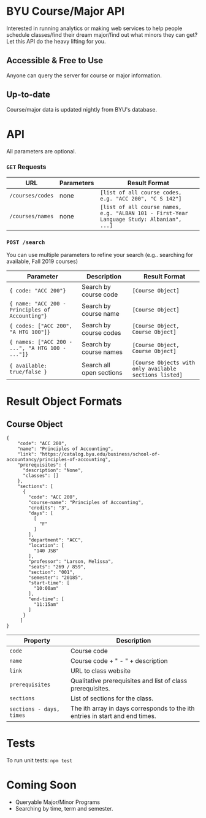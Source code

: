 # BYU Course/Major API

Interested in running analytics or making web services to help people schedule classes/find their dream major/find out what minors they can get?  Let this API do the heavy lifting for you.

## Accessible & Free to Use
Anyone can query the server for course or major information.

## Up-to-date
Course/major data is updated nightly from BYU's database.

# API

All parameters are optional.

### `GET` Requests
URL | Parameters | Result Format
--- | --- | ---
`/courses/codes` | none | `[list of all course codes, e.g. "ACC 200", "C S 142"]`
`/courses/names` | none | `[list of all course names, e.g. "ALBAN 101 - First-Year Language Study: Albanian", ...]`

### `POST /search`

You can use multiple parameters to refine your search (e.g.. searching for available, Fall 2019 courses)

Parameter | Description | Result Format
--- | --- | ---
`{ code: "ACC 200"}` | Search by course code | `[Course Object]`
`{ name: "ACC 200 - Principles of Accounting"}` | Search by course name | `[Course Object]`
`{ codes: ["ACC 200", "A HTG 100"]}` | Search by course codes | `[Course Object, Course Object]`
`{ names: ["ACC 200 - ...", "A HTG 100 - ..."]}` | Search by course names | `[Course Object, Course Object]`
`{ available: true/false }` | Search all open sections | `[Course Objects with only available sections listed]`

# Result Object Formats

## Course Object
```
{
    "code": "ACC 200",
    "name": "Principles of Accounting",
    "link": "https://catalog.byu.edu/business/school-of-accountancy/principles-of-accounting",
    "prerequisites": {
      "description": "None",
      "classes": []
    },
    "sections": [
      {
        "code": "ACC 200",
        "course-name": "Principles of Accounting",
        "credits": "3",
        "days": [
          [
            "F"
          ]
        ],
        "department": "ACC",
        "location": [
          "140 JSB"
        ],
        "professor": "Larson, Melissa",
        "seats": "269 / 859",
        "section": "001",
        "semester": "20185",
        "start-time": [
          "10:00am"
        ],
        "end-time": [
          "11:15am"
        ]
      }
     ]
}
```

Property | Description
--- | ---
`code` | Course code
`name` | Course code + " - " + description
`link` | URL to class website
`prerequisites` | Qualitative prerequisites and list of class prerequisites.
`sections` | List of sections for the class.
`sections - days, times` | The ith array in days corresponds to the ith entries in start and end times.

# Tests

To run unit tests: `npm test`

# Coming Soon

* Queryable Major/Minor Programs
* Searching by time, term and semester.